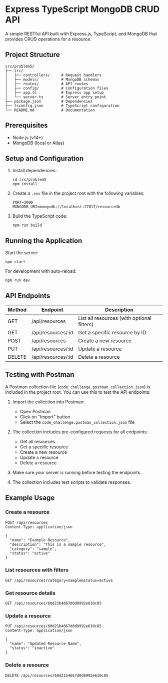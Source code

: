# Express TypeScript MongoDB CRUD API

A simple RESTful API built with Express.js, TypeScript, and MongoDB that provides CRUD operations for a resource.

## Project Structure

```
src/problem5/
├── src/
│   ├── controllers/     # Request handlers
│   ├── models/          # MongoDB schemas
│   ├── routes/          # API routes
│   ├── config/          # Configuration files
│   ├── app.ts           # Express app setup
│   └── server.ts        # Server entry point
├── package.json         # Dependencies
├── tsconfig.json        # TypeScript configuration
└── README.md            # Documentation
```

## Prerequisites

- Node.js (v14+)
- MongoDB (local or Atlas)

## Setup and Configuration

1. Install dependencies:

   ```
   cd src/problem5
   npm install
   ```

2. Create a `.env` file in the project root with the following variables:

   ```
   PORT=3000
   MONGODB_URI=mongodb://localhost:27017/resourcedb
   ```

3. Build the TypeScript code:
   ```
   npm run build
   ```

## Running the Application

Start the server:

```
npm start
```

For development with auto-reload:

```
npm run dev
```

## API Endpoints

| Method | Endpoint           | Description                                |
| ------ | ------------------ | ------------------------------------------ |
| GET    | /api/resources     | List all resources (with optional filters) |
| GET    | /api/resources/:id | Get a specific resource by ID              |
| POST   | /api/resources     | Create a new resource                      |
| PUT    | /api/resources/:id | Update a resource                          |
| DELETE | /api/resources/:id | Delete a resource                          |

## Testing with Postman

A Postman collection file (`code_challenge.postman_collection.json`) is included in the project root. You can use this to test the API endpoints:

1. Import the collection into Postman:

   - Open Postman
   - Click on "Import" button
   - Select the `code_challenge.postman_collection.json` file

2. The collection includes pre-configured requests for all endpoints:

   - Get all resources
   - Get a specific resource
   - Create a new resource
   - Update a resource
   - Delete a resource

3. Make sure your server is running before testing the endpoints.

4. The collection includes test scripts to validate responses.

## Example Usage

### Create a resource

```
POST /api/resources
Content-Type: application/json

{
  "name": "Example Resource",
  "description": "This is a sample resource",
  "category": "sample",
  "status": "active"
}
```

### List resources with filters

```
GET /api/resources?category=sample&status=active
```

### Get resource details

```
GET /api/resources/60d21b4667d0d8992e610c85
```

### Update a resource

```
PUT /api/resources/60d21b4667d0d8992e610c85
Content-Type: application/json

{
  "name": "Updated Resource Name",
  "status": "inactive"
}
```

### Delete a resource

```
DELETE /api/resources/60d21b4667d0d8992e610c85
```
